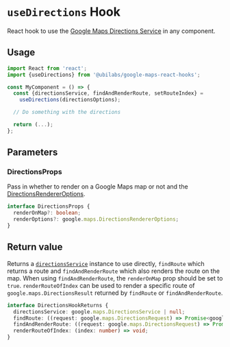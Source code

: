 # `useDirections` Hook

React hook to use the [Google Maps Directions Service](https://developers.google.com/maps/documentation/javascript/reference/directions) in any component.

## Usage

```jsx
import React from 'react';
import {useDirections} from '@ubilabs/google-maps-react-hooks';

const MyComponent = () => {
  const {directionsService, findAndRenderRoute, setRouteIndex} =
    useDirections(directionsOptions);

  // Do something with the directions

  return (...);
};
```

## Parameters

### DirectionsProps

Pass in whether to render on a Google Maps map or not and the [DirectionsRendererOptions](https://developers.google.com/maps/documentation/javascript/reference/directions#DirectionsRendererOptions).

```TypeScript
interface DirectionsProps {
  renderOnMap?: boolean;
  renderOptions?: google.maps.DirectionsRendererOptions;
}
```

## Return value

Returns a [`directionsService`](https://developers.google.com/maps/documentation/javascript/reference/directions#DirectionsService) instance to use directly, `findRoute` which returns a route and `findAndRenderRoute` which also renders the route on the map. When using `findAndRenderRoute`, the `renderOnMap` prop should be set to `true`. `renderRouteOfIndex` can be used to render a specific route of `google.maps.DirectionsResult` returned by `findRoute` or `findAndRenderRoute`.

```TypeScript
interface DirectionsHookReturns {
  directionsService: google.maps.DirectionsService | null;
  findRoute: ((request: google.maps.DirectionsRequest) => Promise<google.maps.DirectionsResult>) | null;
  findAndRenderRoute: ((request: google.maps.DirectionsRequest) => Promise<google.maps.DirectionsResult>) | null;
  renderRouteOfIndex: (index: number) => void;
}
```